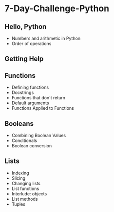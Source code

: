 # 7-Day-Challenge-Python


## Hello, Python
- Numbers and arithmetic in Python
- Order of operations 

## Getting Help

## Functions

- Defining functions
- Docstrings
- Functions that don't return
- Default arguments
- Functions Applied to Functions

## Booleans
- Combining Boolean Values
- Conditionals
- Boolean conversion

## Lists
- Indexing
- Slicing
- Changing lists
- List functions
- Interlude: objects
- List methods
- Tuples


